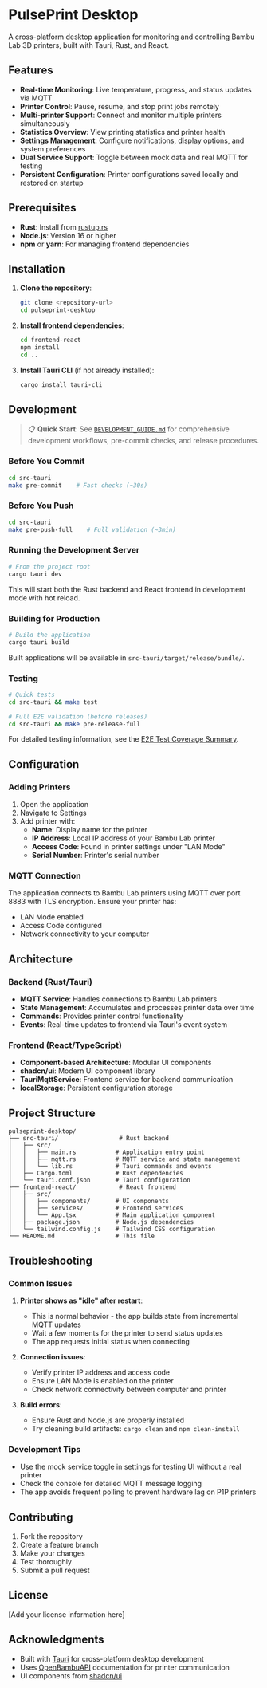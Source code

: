 # PulsePrint Desktop

A cross-platform desktop application for monitoring and controlling Bambu Lab 3D printers, built with Tauri, Rust, and React.

## Features

- **Real-time Monitoring**: Live temperature, progress, and status updates via MQTT
- **Printer Control**: Pause, resume, and stop print jobs remotely
- **Multi-printer Support**: Connect and monitor multiple printers simultaneously
- **Statistics Overview**: View printing statistics and printer health
- **Settings Management**: Configure notifications, display options, and system preferences
- **Dual Service Support**: Toggle between mock data and real MQTT for testing
- **Persistent Configuration**: Printer configurations saved locally and restored on startup

## Prerequisites

- **Rust**: Install from [rustup.rs](https://rustup.rs/)
- **Node.js**: Version 16 or higher
- **npm** or **yarn**: For managing frontend dependencies

## Installation

1. **Clone the repository**:

   ```bash
   git clone <repository-url>
   cd pulseprint-desktop
   ```

2. **Install frontend dependencies**:

   ```bash
   cd frontend-react
   npm install
   cd ..
   ```

3. **Install Tauri CLI** (if not already installed):
   ```bash
   cargo install tauri-cli
   ```

## Development

> 📋 **Quick Start**: See [`DEVELOPMENT_GUIDE.md`](./DEVELOPMENT_GUIDE.md) for comprehensive development workflows, pre-commit checks, and release procedures.

### Before You Commit

```bash
cd src-tauri
make pre-commit    # Fast checks (~30s)
```

### Before You Push

```bash
cd src-tauri
make pre-push-full    # Full validation (~3min)
```

### Running the Development Server

```bash
# From the project root
cargo tauri dev
```

This will start both the Rust backend and React frontend in development mode with hot reload.

### Building for Production

```bash
# Build the application
cargo tauri build
```

Built applications will be available in `src-tauri/target/release/bundle/`.

### Testing

```bash
# Quick tests
cd src-tauri && make test

# Full E2E validation (before releases)
cd src-tauri && make pre-release-full
```

For detailed testing information, see the [E2E Test Coverage Summary](./frontend-react/tests/e2e/COVERAGE_SUMMARY.md).

## Configuration

### Adding Printers

1. Open the application
2. Navigate to Settings
3. Add printer with:
   - **Name**: Display name for the printer
   - **IP Address**: Local IP address of your Bambu Lab printer
   - **Access Code**: Found in printer settings under "LAN Mode"
   - **Serial Number**: Printer's serial number

### MQTT Connection

The application connects to Bambu Lab printers using MQTT over port 8883 with TLS encryption. Ensure your printer has:

- LAN Mode enabled
- Access Code configured
- Network connectivity to your computer

## Architecture

### Backend (Rust/Tauri)

- **MQTT Service**: Handles connections to Bambu Lab printers
- **State Management**: Accumulates and processes printer data over time
- **Commands**: Provides printer control functionality
- **Events**: Real-time updates to frontend via Tauri's event system

### Frontend (React/TypeScript)

- **Component-based Architecture**: Modular UI components
- **shadcn/ui**: Modern UI component library
- **TauriMqttService**: Frontend service for backend communication
- **localStorage**: Persistent configuration storage

## Project Structure

```
pulseprint-desktop/
├── src-tauri/                 # Rust backend
│   ├── src/
│   │   ├── main.rs           # Application entry point
│   │   ├── mqtt.rs           # MQTT service and state management
│   │   └── lib.rs            # Tauri commands and events
│   ├── Cargo.toml            # Rust dependencies
│   └── tauri.conf.json       # Tauri configuration
├── frontend-react/            # React frontend
│   ├── src/
│   │   ├── components/       # UI components
│   │   ├── services/         # Frontend services
│   │   └── App.tsx           # Main application component
│   ├── package.json          # Node.js dependencies
│   └── tailwind.config.js    # Tailwind CSS configuration
└── README.md                 # This file
```

## Troubleshooting

### Common Issues

1. **Printer shows as "idle" after restart**:

   - This is normal behavior - the app builds state from incremental MQTT updates
   - Wait a few moments for the printer to send status updates
   - The app requests initial status when connecting

2. **Connection issues**:

   - Verify printer IP address and access code
   - Ensure LAN Mode is enabled on the printer
   - Check network connectivity between computer and printer

3. **Build errors**:
   - Ensure Rust and Node.js are properly installed
   - Try cleaning build artifacts: `cargo clean` and `npm clean-install`

### Development Tips

- Use the mock service toggle in settings for testing UI without a real printer
- Check the console for detailed MQTT message logging
- The app avoids frequent polling to prevent hardware lag on P1P printers

## Contributing

1. Fork the repository
2. Create a feature branch
3. Make your changes
4. Test thoroughly
5. Submit a pull request

## License

[Add your license information here]

## Acknowledgments

- Built with [Tauri](https://tauri.app/) for cross-platform desktop development
- Uses [OpenBambuAPI](https://github.com/Doridian/OpenBambuAPI) documentation for printer communication
- UI components from [shadcn/ui](https://ui.shadcn.com/)
